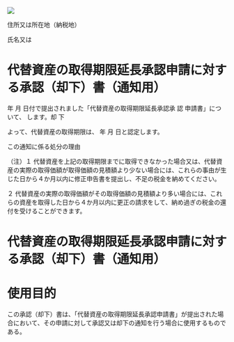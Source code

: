 ![](https://www.nta.go.jp/tmp/a0983692-19e7-49ff-84b1-30afcec4e116/images/6b03a19040e1f42dbe935bf59f7f1fd0f21139e26b4dec7c3fb6aa4ade927cb6.jpg)

住所又は所在地（納税地）

氏名又は

# 代替資産の取得期限延長承認申請に対する承認（却下）書（通知用）

年 月 日付で提出されました「代替資産の取得期限延長承認承 認 申請書」について、 します。却 下

よって、代替資産の取得期限は、 年 月 日と認定します。

この通知に係る処分の理由

（注）１ 代替資産を上記の取得期限までに取得できなかった場合又は、代替資産の実際の取得価額が取得価額の見積額より少ない場合には、これらの事由が生じた日から４か月以内に修正申告書を提出し、不足の税金を納めてください。

２ 代替資産の実際の取得価額がその取得価額の見積額より多い場合には、これらの資産を取得した日から４か月以内に更正の請求をして、納め過ぎの税金の還付を受けることができます。

# 代替資産の取得期限延長承認申請に対する承認（却下）書（通知用）

# 使用目的

この承認（却下）書は、「代替資産の取得期限延長承認申請書」が提出された場合において、その申請に対して承認又は却下の通知を行う場合に使用するものである。